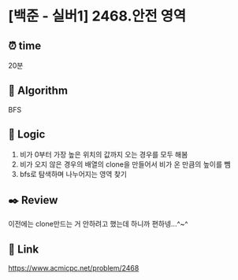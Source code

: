 # [백준 - 실버1] 2468.안전 영역
 
## ⏰  **time**
20분

## :pushpin: **Algorithm**
BFS

## :round_pushpin: **Logic**
1. 비가 0부터 가장 높은 위치의 값까지 오는 경우를 모두 해봄
2. 비가 오지 않은 경우의 배열의 clone을 만들어서 비가 온 만큼의 높이를 뺌
3. bfs로 탐색하며 나누어지는 영역 찾기

## :black_nib: **Review**
이전에는 clone만드는 거 안하려고 했는데 하니까 편하넹...^~^

## 📡 Link
https://www.acmicpc.net/problem/2468
